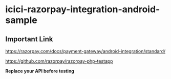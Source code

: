 # icici-razorpay-integration-android-sample

## Important Link

https://razorpay.com/docs/payment-gateway/android-integration/standard/

https://github.com/razorpay/razorpay-php-testapp


**Replace your API before testing**
